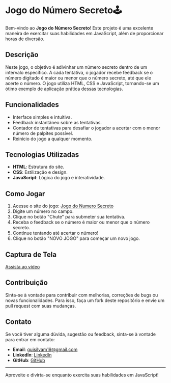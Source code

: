 # Jogo do Número Secreto🕹️

Bem-vindo ao **Jogo do Número Secreto**! Este projeto é uma excelente maneira de exercitar suas habilidades em JavaScript, além de proporcionar horas de diversão.

## Descrição

Neste jogo, o objetivo é adivinhar um número secreto dentro de um intervalo específico. A cada tentativa, o jogador recebe feedback se o número digitado é maior ou menor que o número secreto, até que ele acerte o número. O jogo utiliza HTML, CSS e JavaScript, tornando-se um ótimo exemplo de aplicação prática dessas tecnologias.

## Funcionalidades

- Interface simples e intuitiva.
- Feedback instantâneo sobre as tentativas.
- Contador de tentativas para desafiar o jogador a acertar com o menor número de palpites possível.
- Reinício do jogo a qualquer momento.

## Tecnologias Utilizadas

- **HTML**: Estrutura do site.
- **CSS**: Estilização e design.
- **JavaScript**: Lógica do jogo e interatividade.

## Como Jogar

1. Acesse o site do jogo: [Jogo do Numero Secreto](http://www.exemplo.com)
2. Digite um número no campo.
3. Clique no botão "Chute" para submeter sua tentativa.
4. Receba o feedback se o número é maior ou menor que o número secreto.
5. Continue tentando até acertar o número!
6. Clique no botão "NOVO JOGO" para começar um novo jogo.

## Captura de Tela

[Assista ao vídeo](./src/img/Gravando%202024-07-22%20211920.mp4)

## Contribuição

Sinta-se à vontade para contribuir com melhorias, correções de bugs ou novas funcionalidades. Para isso, faça um fork deste repositório e envie um pull request com suas mudanças.


## Contato

Se você tiver alguma dúvida, sugestão ou feedback, sinta-se à vontade para entrar em contato:

- **Email**: guisilvam19@gmail.com
- **LinkedIn**: [LinkedIn](https://www.linkedin.com/in/s/)
- **GitHub**: [GitHub](https://github.com/guilherme-silvam)

---

Aproveite e divirta-se enquanto exercita suas habilidades em JavaScript!
